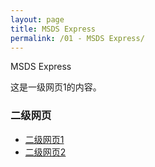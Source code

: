 ```yaml
---
layout: page
title: MSDS Express
permalink: /01 - MSDS Express/
---
```


MSDS Express

这是一级网页1的内容。

### 二级网页
- [二级网页1](/一级1/二级1/)
- [二级网页2](/一级1/二级2/)
